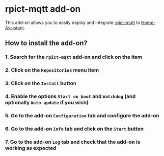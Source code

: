 # rpict-mqtt add-on

This add-on allows you to easily deploy and integrate [rpict-mqtt](https://gtricot.github.io/rpict-mqtt/) to [Home-Assistant](https://www.home-assistant.io/).

## How to install the add-on?

### 1. Search for the `rpict-mqtt` add-on and click on the item

### 2. Click on the `Repositories` menu item

### 3. Click on the `Install` button

### 4. Enable the options `Start on boot` and `Watchdog` (and optionally `Auto update` if you wish)

### 5. Go to the add-on `Configuration` tab and configure the add-on

### 6. Go to the add-on `Info` tab and click on the `Start` button

### 7. Go to the add-on `Log` tab and check that the add-on is working as expected
